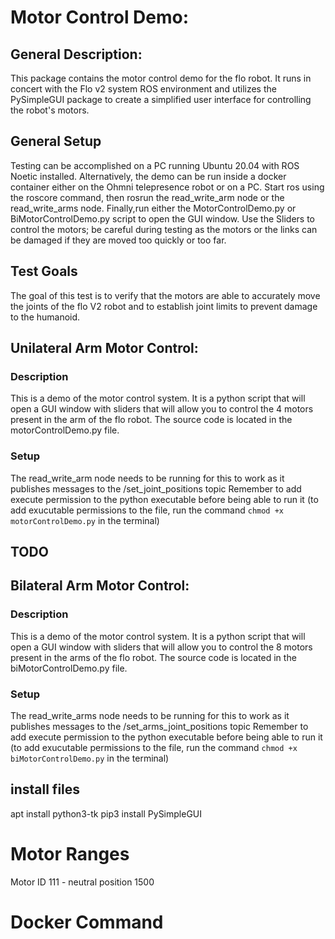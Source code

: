 # Motor Control Demo:

##  General Description:

This package contains the motor control demo for the flo robot. It runs in concert with the Flo v2 system ROS environment and utilizes the PySimpleGUI package to create a simplified user interface for controlling the robot's motors. 

 ## General Setup

Testing can be accomplished on a PC running Ubuntu 20.04 with ROS Noetic installed. Alternatively, the demo can be run inside a docker container either on the Ohmni telepresence robot or on a PC. Start ros using the roscore command, then rosrun the read_write_arm node or the read_write_arms node. Finally,run either the MotorControlDemo.py or BiMotorControlDemo.py script to open the GUI window. Use the Sliders to control the motors; be careful during testing as the motors or the links can be damaged if they are moved too quickly or too far. 

## Test Goals

The goal of this test is to verify that the motors are able to accurately move the joints of the flo V2 robot and to establish joint limits to prevent damage to the humanoid.

## Unilateral Arm Motor Control:

### Description

This is a demo of the motor control system. It is a python script that will open a GUI window with sliders that will allow you to control the 4 motors present in the arm of the flo robot. The source code is located in the motorControlDemo.py file. 

### Setup

The read_write_arm node needs to be running for this to work as it publishes messages to the /set_joint_positions topic
Remember to add execute permission to the python executable before being able to run it (to add exucutable permissions to the file, run the command `chmod +x motorControlDemo.py` in the terminal)


## TODO
## Bilateral Arm Motor Control:

### Description

This is a demo of the motor control system. It is a python script that will open a GUI window with sliders that will allow you to control the 8 motors present in the arms of the flo robot. The source code is located in the biMotorControlDemo.py file. 

### Setup

The read_write_arms node needs to be running for this to work as it publishes messages to the /set_arms_joint_positions topic
Remember to add execute permission to the python executable before being able to run it (to add exucutable permissions to the file, run the command `chmod +x biMotorControlDemo.py` in the terminal)

## install files

apt install python3-tk
pip3 install PySimpleGUI

# Motor Ranges 

Motor ID 111 - neutral position 1500

# Docker Command

